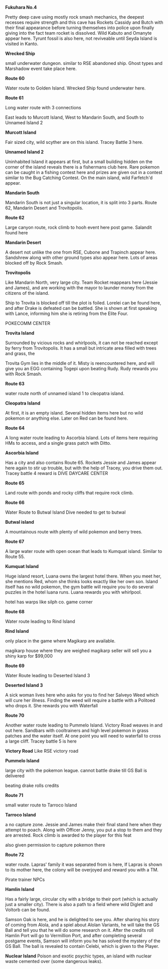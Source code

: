 **Fukuhara No.4**

Pretty deep cave using mostly rock smash mechanics, the deepest recesses
require strength and this cave has Rockets Cassidy and Butch with their final
appearance before turning themselves into police upon finally giving into the
fact team rocket is dissolved. Wild Kabuto and Omanyte appear here. Tyrunt
fossil is also here, not reviveable until Seyda Island is visited in Kanto.

**Wrecked Ship**

small underwater dungeon. similar to RSE abandoned ship. Ghost types and Marshadow event
take place here.

**Route 60**

Water route to Golden Island. Wrecked Ship found underwater here.

**Route 61**

Long water route with 3 connections

East leads to Murcott Island, West to Mandarin South, and South to Unnamed
Island 2

**Murcott Island**

Fair sized city, wild scyther are on this island. Tracey Battle 3 here.

**Unnamed Island 2**

Uninhabited Island it appears at first, but a small building hidden on the
corner of the island reveals there is a fishermans club here. Rare pokemon can
be caught in a fishing contest here and prizes are given out in a contest
similar to the Bug Catching Contest. On the main island, wild Farfetch'd appear.

**Mandarin South**

Mandarin South is not just a singular location, it is split into 3 parts.
Route 62, Mandarin Desert and Trovitopolis.

**Route 62**

Large canyon route, rock climb to hooh event here post game. Salandit found here

**Mandarin Desert**

A desert not unlike the one from RSE, Cubone and Trapinch appear here.
Sandshrew along with other ground types also appear here. Lots of areas
blocked off by Rock Smash.

**Trovitopolis**

Like Mandarin North, very large city. Team Rocket reappears here (Jessie and
James), and are working with the mayor to launder money from the citizens of
the island.

Ship to Trovita is blocked off till the plot is foiled. Lorelei can be found
here, and after Drake is defeated can be battled. She is shown at first
speaking with Lance, informing him she is retiring from the Elite Four.

POKECOMM CENTER

**Trovita Island**

Surrounded by vicious rocks and whirlpools, it can not be reached except by
ferry from Trovitopolis. It has a small but intricate area filled with trees
and grass, the

Trovita Gym lies in the middle of it. Misty is reencountered here, and will
give you an EGG containing Togepi upon beating Rudy. Rudy rewards you with
Rock Smash.

**Route 63**

water route north of unnamed island 1 to cleopatra island.

**Cleopatra Island**

At first, it is an empty island. Several hidden items here but no wild pokemon
or anything else. Later on Red can be found here.

**Route 64**

A long water route leading to Ascorbia Island. Lots of items here requiring
HMs to access, and a single grass patch with Ditto.

**Ascorbia Island**

Has a city and also contains Route 65. Rockets Jessie and James appear here
again to stir up trouble, but with the help of Tracey, you drive them out.
Tracey battle 4
reward is DIVE
DAYCARE CENTER

**Route 65**

Land route with ponds and rocky cliffs that require rock climb.

**Route 66**

Water Route to Butwal Island
Dive needed to get to butwal

**Butwal island**

A mountainous route with plenty of wild pokemon and berry trees.

**Route 67**

A large water route with open ocean that leads to Kumquat island. Similar to
Route 55.

**Kumquat Island**

Huge island resort, Luana owns the largest hotel there. When you meet her, she
mentions Red, whom she thinks looks exactly like her own son. Island itself
has no wild pokemon, the gym battle will require you to do several puzzles in
the hotel luana runs. Luana rewards you with whirlpool.

hotel has warps like silph co.
game corner

**Route 68**

Water route leading to Rind Island

**Rind Island**

only place in the game where Magikarp are available.

magikarp house where they are weighed
magikarp seller will sell you a shiny karp for $99,000

**Route 69**

Water Route leading to Deserted Island 3

**Deserted Island 3**

A sick woman lives here who asks for you to find her Salveyo Weed which will
cure her illness. Finding the weed will require a battle with a Politoed who
drops it. She rewards you with Waterfall

**Route 70**

Another water route leading to Pummelo Island. Victory Road weaves in and out
here. Sandbars with cooltrainers and high level pokemon in grass patches
and the water itself. At one point you will need to waterfall to cross a large
cliff. Tracey battle 5 is here

**Victory Road**
Like RSE victory road

**Pummelo Island**

large city with the pokemon league. cannot battle drake till GS Ball is delivered

beating drake rolls credits

**Route 71**

small water route to Tarroco Island

**Tarroco Island**

a no capture zone. Jessie and James make their final stand here when they
attempt to poach. Along with Officer Jenny, you put a stop to them and they
are arrested. Rock climb is awarded to the player for this feat

also given permission to capture pokemon there

**Route 72**

water route. Lapras' family it was separated from is here, If Lapras is shown
to its mother here, the colony will be overjoyed and reward you with a TM.

Pirate trainer NPCs

**Hamlin Island**

Has a fairly large, circular city with a bridge to their port (which is
actually just a smaller city). There is also a path to a field where wild
Diglett and Voltorb can be found.

Samson Oak is here, and he is delighted to see you. After sharing his story of
coming from Alola, and a spiel about Alolan Variants, he will take the GS Ball
and tell you that he will do some research on it. After the credits roll
Hamlin Port will go to Vermillion Port, and after completing several postgame
events, Samson will inform you he has solved the mystery of the GS Ball. The
ball is revealed to contain Celebi, which is given to the Player.

**Nuclear Island**
Poison and exotic psychic types, an island with nuclear waste cemented over (some dangerous leaks).
